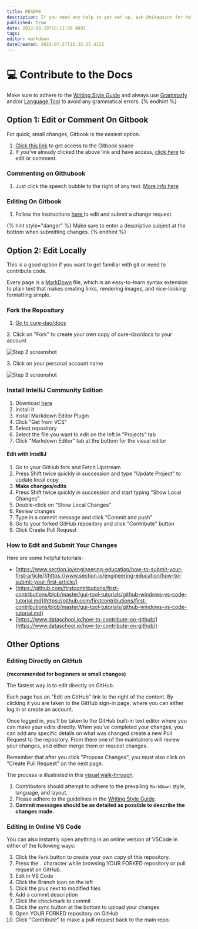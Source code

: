 ```yaml
---
title: README
description: If you need any help to get set up, ask @mikepsinn for help in the Discussions forum. I'd be happy to respond to any questions or have a video call with you.
published: true
date: 2022-08-29T15:11:50.489Z
tags: 
editor: markdown
dateCreated: 2022-07-27T21:35:25.422Z
---
```


# 💻 Contribute to the Docs

Make sure to adhere to the [Writing Style Guide](style-guide.md) and always use [Grammarly](https://grammarly.com) and/or [Language Tool](https://languagetool.org) to avoid any grammatical errors.
{% endhint %}

## Option 1: Edit or Comment On Gitbook

For quick, small changes, Gitbook is the easiest option.

1. [Click this link](https://app.gitbook.com/invite/5VrxfXthJ6nareW3125z/p0fM9cYNQCjl8W9EvAlb) to get access to the Gitbook space
2. If you've already clicked the above link and have access, [click here](https://app.gitbook.com/o/5VrxfXthJ6nareW3125z/s/ALpB7mDyBf0ce3vSyslF/) to edit or comment.

### Commenting on Githubook

1. Just click the speech bubble to the right of any text. [More info here](https://docs.gitbook.com/collaboration/comments)

### Editing On Gitbook

1. Follow the instructions [here ](https://docs.gitbook.com/editing-content/editing-pages/change-requests#creating-a-change-request)to edit and submit a change request.

{% hint style="danger" %}
Make sure to enter a descriptive subject at the bottom when submitting changes.
{% endhint %}

## Option 2: Edit Locally

This is a good option if you want to get familiar with git or need to contribute code.

Every page is a [MarkDown](https://guides.github.com/features/mastering-markdown/) file, which is an easy-to-learn syntax extension to plain text that makes creating links, rendering images, and nice-looking formatting simple.

### Fork the Repository

1. [Go to cure-dao/docs](https://github.com/cure-dao/docs)

2\. Click on "Fork" to create your own copy of cure-dao/docs to your account

![Step 2 screenshot](https://images.tango.us/public/screenshot\_82ba05a9-3700-4493-a2b1-bcafb8638640?crop=focalpoint\&fit=crop\&fp-x=0.8614\&fp-y=0.1040\&fp-z=3.0214\&w=1200\&mark-w=0.2\&mark-pad=0\&mark64=aHR0cHM6Ly9pbWFnZXMudGFuZ28udXMvc3RhdGljL21hZGUtd2l0aC10YW5nby13YXRlcm1hcmsucG5n\&ar=1814%3A904)

3\. Click on your personal account name

![Step 3 screenshot](https://images.tango.us/public/screenshot\_6d9d3f57-7899-446d-8e1e-f4863b28b864?crop=focalpoint\&fit=crop\&fp-x=0.4956\&fp-y=0.2633\&fp-z=1.9253\&w=1200\&mark-w=0.2\&mark-pad=0\&mark64=aHR0cHM6Ly9pbWFnZXMudGFuZ28udXMvc3RhdGljL21hZGUtd2l0aC10YW5nby13YXRlcm1hcmsucG5n\&ar=1814%3A904)

### Install IntelliJ Community Edition

1. Download [here](https://www.jetbrains.com/idea/download/#section=windows)
2. Install it
3. Install Markdown Editor Plugin
4. Click "Get from VCS"
5. Select repository
6. Select the file you want to edit on the left in "Projects" tab
7. Click "Markdown Editor" tab at the bottom for the visual editor

#### Edit with IntelliJ

1. Go to your GitHub fork and Fetch Upstream
2. Press Shift twice quickly in succession and type "Update Project" to update local copy
3. **Make changes/edits**
4. Press Shift twice quickly in succession and start typing "Show Local Changes"
5. Double-click on "Show Local Changes"
6. Review changes
7. Type in a commit message and click "Commit and push"
8. Go to your forked GitHub repository and click "Contribute" button
9. Click Create Pull Request

### How to Edit and Submit Your Changes

Here are some helpful tutorials:

* [https://www.section.io/engineering-education/how-to-submit-your-first-article/](https://www.section.io/engineering-education/how-to-submit-your-first-article/)
* [https://github.com/firstcontributions/first-contributions/blob/master/gui-tool-tutorials/github-windows-vs-code-tutorial.md](https://github.com/firstcontributions/first-contributions/blob/master/gui-tool-tutorials/github-windows-vs-code-tutorial.md)
* [https://www.dataschool.io/how-to-contribute-on-github/](https://www.dataschool.io/how-to-contribute-on-github/)

## Other Options

### Editing Directly on GitHub

**(recommended for beginners or small changes)**

The fastest way is to edit directly on GitHub.

Each page has an "Edit on GitHub" link to the right of the content. By clicking it you are taken to the GitHub sign-in page, where you can either log in or create an account.

Once logged in, you'll be taken to the GitHub built-in text editor where you can make your edits directly. When you've completed your changes, you can add any specific details on what was changed create a new Pull Request to the repository. From there one of the maintainers will review your changes, and either merge them or request changes.

Remember that after you click "Propose Changes", you must also click on "Create Pull Request" on the next page.

The process is illustrated in this [visual walk-through](https://scribehow.com/shared/How\_to\_Write\_a\_Constitution\_In\_a\_Democratic\_Fashion\_\_XPpT\_GzCQC27ouEjEF2oXg).

1. Contributors should attempt to adhere to the prevailing `MarkDown` style, language, and layout.
2. Please adhere to the guidelines in the [Writing Style Guide](style-guide.md).
3. **Commit messages should be as detailed as possible to describe the changes made.**

### Editing in Online VS Code

You can also instantly open anything in an online version of VSCode in either of the following ways:

1. Click the `Fork` button to create your own copy of this repository.
2. Press the `.` character while browsing YOUR FORKED repository or pull request on GitHub.
3. Edit in VS Code
4. Click the Branch icon on the left
5. Click the plus next to modified files
6. Add a commit description
7. Click the checkmark to commit
8. Click the sync button at the bottom to upload your changes
9. Open YOUR FORKED repository on GitHub
10. Click "Contribute" to make a pull request back to the main repo.
